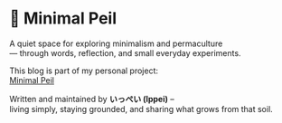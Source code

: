 # 🌿 Minimal Peil

A quiet space for exploring minimalism and permaculture  
— through words, reflection, and small everyday experiments.

This blog is part of my personal project:  
[Minimal Peil](https://minimal-peil.github.io)

Written and maintained by **いっぺい (Ippei)** –  
living simply, staying grounded, and sharing what grows from that soil.
